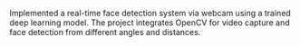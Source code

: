 Implemented a real-time face detection system via webcam using a trained deep learning model. The project integrates OpenCV for video capture and face detection from different angles and distances.
